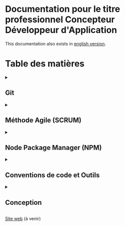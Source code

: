 # Documentation pour le titre professionnel Concepteur Développeur d'Application

This documentation also exists in [english version](README.en.md).

# Table des matières

<details>
<summary><h2>Git</h2></summary>

- [Introduction à Git](1-basics/01-git/01-introduction/fr/article.md)
- [Installation de Git](1-basics/01-git/02-installation/fr/article.md)
- [Le versioning](1-basics/01-git/02-versioning/fr/article.md)
- [Fonctionnement de Git](1-basics/01-git/03-git-functions/fr/article.md)
- [Les commandes de base](1-basics/01-git/04-commands/fr/article.md)
- [Les branches](1-basics/01-git/05-branches/fr/article.md)
- [Travaillez en collaboration avec Git](1-basics/01-git/06-collaborative-work/fr/article.md)

<details>
<summary><h2>GitFlow</h2></summary>

- [Documentation de GitFlow](1-basics/02-gitflow/fr/article.md)

</details>
</details>
<details>
<summary><h2>Méthode Agile (SCRUM)</h2></summary>

- [La méthode Agile](1-basics/03-methodology/01-agile-method/fr/article.md)
- [La vélocité dans SCRUM](1-basics/03-methodology/02-velocity/fr/article.md)
- [Présentation du Planning Poker](1-basics/03-methodology/03-planning-poker/fr/article.md)

</details>
<details>
<summary><h2>Node Package Manager (NPM)</h2></summary>

- [Documentation de NPM](1-basics/04-npm/fr/article.md)

</details>
<details>
<summary><h2>Conventions de code et Outils</h2></summary>

- [Les conventions de code](2-code-style/01-code-conventions/fr/article.md)
- [Documentation des linters](2-code-style/02-linter/fr/article.md)
- [Les formatters avec Prettier](2-code-style/03-prettier/fr/article.md)
- [Références pour du Clean Code](2-code-style/04-clean-code-references/fr/article.md)

</details>
<details>
<summary><h2>Conception</h2></summary>

- [Introduction à la conception](3-conception/01-get-started/fr/article.md)
- [Avant la conception](3-conception/02-pre-design/fr/article.md)

</details>

[Site web](http://concepteur-developpeur.com/) (à venir)